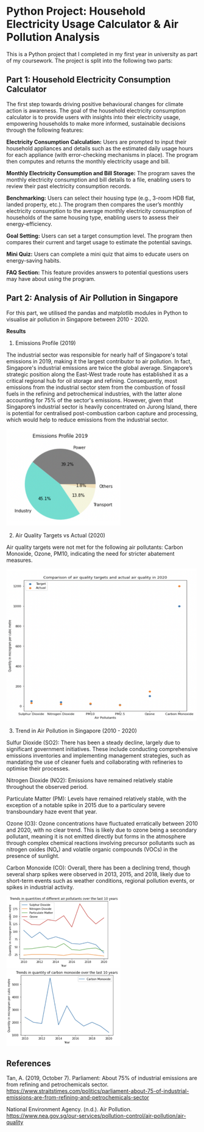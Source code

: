 # Python Project: Household Electricity Usage Calculator & Air Pollution Analysis

This is a Python project that I completed in my first year in university as part of my coursework. The project is split into the following two parts:

## Part 1: Household Electricity Consumption Calculator
The first step towards driving positive behavioural changes for climate action is awareness. The goal of the household electricity consumption calculator is to provide users with insights into their electricity usage, empowering households to make more informed, sustainable decisions through the following features:

**Electricity Consumption Calculation:** Users are prompted to input their household appliances and details such as the estimated daily usage hours for each appliance (with error-checking mechanisms in place). The program then computes and returns the monthly electricity usage and bill.

**Monthly Electricity Consumption and Bill Storage:** The program saves the monthly electricity consumption and bill details to a file, enabling users to review their past electricity consumption records.

**Benchmarking:** Users can select their housing type (e.g., 3-room HDB flat, landed property, etc.). The program then compares the user’s monthly electricity consumption to the average monthly electricity consumption of households of the same housing type, enabling users to assess their energy-efficiency.

**Goal Setting:** Users can set a target consumption level. The program then compares their current and target usage to estimate the potential savings.

**Mini Quiz:** Users can complete a mini quiz that aims to educate users on energy-saving habits.

**FAQ Section:** This feature provides answers to potential questions users may have about using the program.

## Part 2: Analysis of Air Pollution in Singapore
For this part, we utilised the pandas and matplotlib modules in Python to visualise air pollution in Singapore between 2010 - 2020.

**Results**

1. Emissions Profile (2019)

The industrial sector was responsible for nearly half of Singapore's total emissions in 2019, making it the largest contributor to air pollution. In fact, Singapore's industrial emissions are twice the global average. Singapore’s strategic position along the East-West trade route has established it as a critical regional hub for oil storage and refining. Consequently, most emissions from the industrial sector stem from the combustion of fossil fuels in the refining and petrochemical industries, with the latter alone accounting for 75% of the sector's emissions. However, given that Singapore’s industrial sector is heavily concentrated on Jurong Island, there is potential for centralised post-combustion carbon capture and processing, which would help to reduce emissions from the industrial sector.

<img src="Images/Emissions_Profile_2019.png" width="300"/>

2. Air Quality Targets vs Actual (2020)

Air quality targets were not met for the following air pollutants: Carbon Monoxide, Ozone, PM10, indicating the need for stricter abatement measures.

<img src="Images/Air_Quality_TargetvsActual_2020.png" width="500"/>

3. Trend in Air Pollution in Singapore (2010 - 2020)

Sulfur Dioxide (SO2): There has been a steady decline, largely due to significant government initiatives. These include conducting comprehensive emissions inventories and implementing management strategies, such as mandating the use of cleaner fuels and collaborating with refineries to optimise their processes.

Nitrogen Dioxide (NO2): Emissions have remained relatively stable throughout the observed period.

Particulate Matter (PM): Levels have remained relatively stable, with the exception of a notable spike in 2015 due to a particulary severe transboundary haze event that year.

Ozone (O3): Ozone concentrations have fluctuated erratically between 2010 and 2020, with no clear trend. This is likely due to ozone being a secondary pollutant, meaning it is not emitted directly but forms in the atmosphere through complex chemical reactions involving precursor pollutants such as nitrogen oxides (NOₓ) and volatile organic compounds (VOCs) in the presence of sunlight.

Carbon Monoxide (CO): Overall, there has been a declining trend, though several sharp spikes were observed in 2013, 2015, and 2018, likely due to short-term events such as weather conditions, regional pollution events, or spikes in industrial activity.

<img src="Images/Air_Pollutants_(1).png" width="300"/>
<img src="Images/Air_Pollutants_(2).png" width="300"/>

## References
Tan, A. (2019, October 7). Parliament: About 75% of industrial emissions are from refining and petrochemicals sector. https://www.straitstimes.com/politics/parliament-about-75-of-industrial-emissions-are-from-refining-and-petrochemicals-sector 

National Environment Agency. (n.d.). Air Pollution. https://www.nea.gov.sg/our-services/pollution-control/air-pollution/air-quality 
